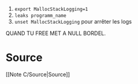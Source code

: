1. `export MallocStackLogging=1`
2. `leaks programm_name`
3. `unset MallocStackLogging` pour arrêter les logs

QUAND TU FREE MET A NULL BORDEL.
# Source

[[Note C/Source|Source]]
